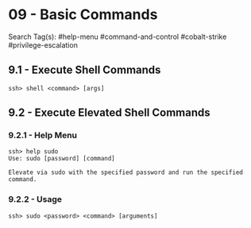 # 09 - Basic Commands

Search Tag(s): #help-menu #command-and-control #cobalt-strike #privilege-escalation

## 9.1 - Execute Shell Commands

```
ssh> shell <command> [args]
```

## 9.2 - Execute Elevated Shell Commands

### 9.2.1 - Help Menu

```
ssh> help sudo
Use: sudo [password] [command]

Elevate via sudo with the specified password and run the specified command.
```

### 9.2.2 - Usage

```
ssh> sudo <password> <command> [arguments]
```